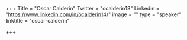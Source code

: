 +++
Title = "Oscar Calderin"
Twitter = "ocalderin13"
Linkedin = "https://www.linkedin.com/in/ocalderin14/"
image = ""
type = "speaker"
linktitle = "oscar-calderin"

+++
